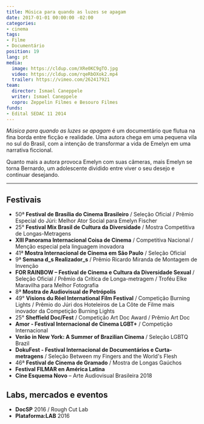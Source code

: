 ```yaml
---
title: Música para quando as luzes se apagam
date: 2017-01-01 00:00:00 -02:00
categories:
- cinema
tags:
- Filme
- Documentário
position: 19
lang: pt
media:
  image: https://cldup.com/XRe0KC9gTO.jpg
  video: https://cldup.com/rqeRbOXok2.mp4
  trailer: https://vimeo.com/262417921
team:
  director: Ismael Caneppele
  writer: Ismael Caneppele
  copro: Zeppelin Filmes e Besouro Filmes
funds:
- Edital SEDAC 11 2014
---
```


_Música para quando as luzes se apagam_ é um documentário que flutua na fina borda entre ficção e realidade. Uma autora chega em uma pequena vila no sul do Brasil, com a intenção de transformar a vida de Emelyn em uma narrativa ficcional.

Quanto mais a autora provoca Emelyn com suas câmeras, mais Emelyn se torna Bernardo, um adolescente dividido entre viver o seu desejo e continuar desejando.

---
## Festivais

* 50ª **Festival de Brasília do Cinema Brasileiro** / Seleção Oficial /  Prêmio Especial do Júri: Melhor Ator Social para Emelyn Fischer
* 25° **Festival Mix Brasil de Cultura da Diversidade** / Mostra Competitiva de Longas-Metragens
* **XIII Panorama Internacional Coisa de Cinema** / Competitiva Nacional / Menção especial pela linguagem inovadora
* 41ª **Mostra Internacional de Cinema em São Paulo** / Seleção Oficial
* 9ª **Semana d_s Realizador_s** / Prêmio Ricardo Miranda de Montagem de Invenção
* **FOR RAINBOW – Festival de Cinema e Cultura da Diversidade Sexual** / Seleção Oficial / Prêmio da Crítica de Longa-metragem / Troféu Elke Maravilha para Melhor Fotografia
* 8ª **Mostra de Audiovisual de Petrópolis**
* 49° **Visions du Réel International Film Festival**  / Competição Burning Lights / Prêmio do Júri dos Hoteleiros de La Côte de Filme mais inovador da Competição Burning Lights
* 25° **Sheffield Doc/Fest** / Competição Art Doc Award / Prêmio Art Doc 
* **Amor - Festival Internacional de Cinema LGBT+** / Competição Internacional
* **Verão in New York: A Summer of Brazilian Cinema** / Seleção LGBTQ Brazil
* **DokuFest - Festival Internacional de Documentários e Curta-metragens** / Seleção Between my Fingers and the World's Flesh
* 46ª **Festival de Cinema de Gramado** / Mostra de Longas Gaúchos
* **Festival FILMAR en América Latina**
* **Cine Esquema Novo** – Arte Audiovisual Brasileira 2018


## Labs, mercados e eventos

* **DocSP** 2016 / Rough Cut Lab
* **Plataforma:LAB** 2016